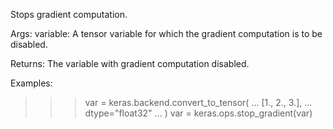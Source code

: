 Stops gradient computation.

Args:
    variable: A tensor variable for which the gradient
        computation is to be disabled.

Returns:
    The variable with gradient computation disabled.

Examples:

>>> var = keras.backend.convert_to_tensor(
...     [1., 2., 3.],
...     dtype="float32"
... )
>>> var = keras.ops.stop_gradient(var)
